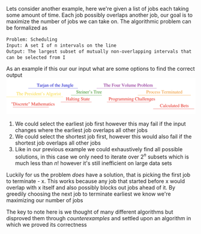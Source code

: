Lets consider another example, here we're given a list of jobs each taking some amount of time. Each job possibly overlaps another job, our goal is to maximize the number of jobs we can take on.
The algorithmic problem can be formalized as
```
Problem: Scheduling
Input: A set I of n intervals on the line
Output: The largest subset of mutually non-overlapping intervals that can be selected from I
```

As an example if this our our input what are some options to find the correct output
![](../Images/Pasted%20image%2020250410201217.png)

1. We could select the earliest job first however this may fail if the input changes where the earliest job overlaps all other jobs
2. We could select the shortest job first, however this would also fail if the shortest job overlaps all other jobs
3. Like in our previous example we could exhaustively find all possible solutions, in this case we only need to iterate over $2^{n}$ subsets which is much less than $n!$ however it's still inefficient on large data sets

Luckily for us the problem *does* have a solution, that is picking the first job to terminate - x. This works because any job that started before x would overlap with x itself and also possibly blocks out jobs ahead of it. By greedily choosing the next job to terminate earliest we know we're maximizing our number of jobs

The key to note here is we thought of many different algorithms but disproved them through *counterexamples* and settled upon an algorithm in which we proved its correctness